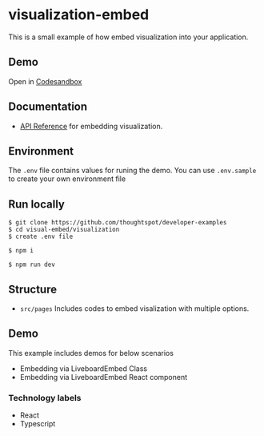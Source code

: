 # visualization-embed

This is a small example of how embed visualization into your application.

## Demo

Open in [Codesandbox](https://githubbox.com/thoughtspot/developer-examples/tree/main/visual-embed/visualization)


## Documentation

- [API Reference](https://developers.thoughtspot.com/docs/embed-a-viz) for embedding visualization.

## Environment

The `.env` file contains values for runing the demo. You can use `.env.sample` to create your own environment file

## Run locally

```
$ git clone https://github.com/thoughtspot/developer-examples
$ cd visual-embed/visualization
$ create .env file
```
```
$ npm i
```
```
$ npm run dev
```

## Structure

- `src/pages` Includes codes to embed visalization with multiple options.

## Demo

This example includes demos for below scenarios

- Embedding via LiveboardEmbed Class
- Embedding via LiveboardEmbed React component

### Technology labels

- React
- Typescript
